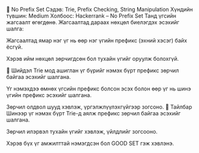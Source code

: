 📛 No Prefix Set
Сэдэв: Trie, Prefix Checking, String Manipulation
Хүндийн түвшин: Medium
Холбоос: Hackerrank – No Prefix Set
Танд үгсийн жагсаалт өгөгдөнө. Жагсаалтад дараах нөхцөл биелэгдэх эсэхийг шалга:

Жагсаалтад ямар нэг үг нь өөр нэг үгийн префикс (эхний хэсэг) байх ёсгүй.

Хэрэв ийм нөхцөл зөрчигдсөн бол тухайн үгийг оруулж болохгүй.

🧠 Шийдэл
Trie мод ашиглан үг бүрийг нэмэх бүрт префикс зөрчил байгаа эсэхийг шалгана.

Үг нэмэхдээ өмнөх үгсийн префикс болсон эсэх болон өөр үг нь шинэ үгийн префикс эсэхийг шалгана.

Зөрчил олдвол шууд хэвлэж, үргэлжлүүлэхгүйгээр зогсоно.
📌 Тайлбар
Шинээр үг нэмэх бүрт Trie-д аялж префикс зөрчил байгаа эсэхийг шалгана.

Зөрчил илэрвэл тухайн үгийг хэвлэж, үйлдлийг зогсооно.

Хэрэв бүх үг амжилттай нэмэгдсэн бол GOOD SET гэж хэвлэнэ.
